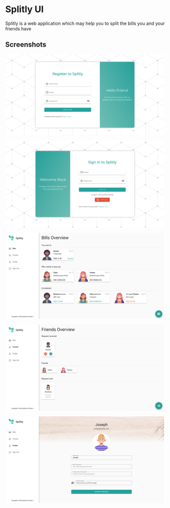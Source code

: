 # Splitly UI

Splitly is a web application which may help you to split the bills you and your friends have

## Screenshots
<p style="text-align:center">
	<img src="screenshots/register.png" width="500">
</p>
<p style="text-align:center">
	<img src="screenshots/sign_in.png" width="500">
</p>
<p style="text-align:center">
	<img src="screenshots/bills.png" width="500">
</p>
<p style="text-align:center">
	<img src="screenshots/friends.png" width="500">
</p>
<p style="text-align:center">
	<img src="screenshots/profile.png" width="500">
</p>